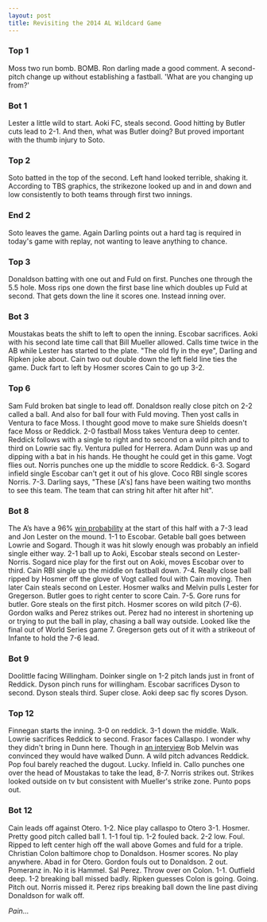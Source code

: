 ```yaml
---
layout: post
title: Revisiting the 2014 AL Wildcard Game
---
```


### Top 1

Moss two run bomb. BOMB. Ron darling made a good comment. A second-pitch change up without establishing a fastball. 'What are you changing up from?'

### Bot 1

Lester a little wild to start. Aoki FC, steals second. Good hitting by Butler cuts lead to 2-1. And then, what was Butler doing? But proved important with the thumb injury to Soto.

### Top 2

Soto batted in the top of the second. Left hand looked terrible, shaking it. According to TBS graphics, the strikezone looked up and in and down and low consistently to both teams through first two innings.

### End 2
Soto leaves the game. Again Darling points out a hard tag is required in today's game with replay, not wanting to leave anything to chance.

### Top 3
Donaldson batting with one out and Fuld on first. Punches one through the 5.5 hole. Moss rips one down the first base line which doubles up Fuld at second. That gets down the line it scores one. Instead inning over.

### Bot 3
Moustakas beats the shift to left to open the inning. Escobar sacrifices. Aoki with his second late time call that Bill Mueller allowed. Calls time twice in the AB while Lester has started to the plate. "The old fly in the eye", Darling and Ripken joke about. Cain two out double down the left field line ties the game. Duck fart to left by Hosmer scores Cain to go up 3-2.

### Top 6
Sam Fuld broken bat single to lead off. Donaldson really close pitch on 2-2 called a ball. And also for ball four with Fuld moving. Then yost calls in Ventura to face Moss. I thought good move to make sure Shields doesn't face Moss or Reddick. 2-0 fastball Moss takes Ventura deep to center. Reddick follows with a single to right and to second on a wild pitch and to third on Lowrie sac fly. Ventura pulled for Herrera. Adam Dunn was up and dipping with a bat in his hands. He thought he could get in this game. Vogt flies out. Norris punches one up the middle to score Reddick. 6-3. Sogard infield single Escobar can't get it out of his glove. Coco RBI single scores Norris. 7-3. Darling says, "These [A's] fans have been waiting two months to see this team. The team that can string hit after hit after hit".

### Bot 8
The A’s have a 96% [win probability](http://www.baseball-reference.com/boxes/KCA/KCA201409300.shtml#wpa) at the start of this half with a 7-3 lead and Jon Lester on the mound. 1-1 to Escobar. Getable ball goes between Lowrie and Sogard. Though it was hit slowly enough was probably an infield single either way. 2-1 ball up to Aoki, Escobar steals second on Lester-Norris. Sogard nice play for the first out on Aoki, moves Escobar over to third. Cain RBI single up the middle on fastball down. 7-4. Really close ball ripped by Hosmer off the glove of Vogt called foul with Cain moving. Then later Cain steals second on Lester. Hosmer walks and Melvin pulls Lester for Gregerson. Butler goes to right center to score Cain. 7-5. Gore runs for butler. Gore steals on the first pitch. Hosmer scores on wild pitch (7-6). Gordon walks and Perez strikes out. Perez had no interest in shortening up or trying to put the ball in play, chasing a ball way outside. Looked like the final out of World Series game 7. Gregerson gets out of it with a strikeout of Infante to hold the 7-6 lead.

### Bot 9
Doolittle facing Willingham. Doinker single on 1-2 pitch lands just in front of Reddick. Dyson pinch runs for willingham. Escobar sacrifices Dyson to second. Dyson steals third. Super close. Aoki deep sac fly scores Dyson.

### Top 12
Finnegan starts the inning. 3-0 on reddick. 3-1 down the middle. Walk. Lowrie sacrifices Reddick to second. Frasor faces Callaspo. I wonder why they didn't bring in Dunn here. Though in [an interview](http://www.mercurynews.com/athletics/ci_26646279/notebook-manager-bob-melvin-regrets-not-using-adam) Bob Melvin was convinced they would have walked Dunn. A wild pitch advances Reddick. Pop foul barely reached the dugout. Lucky. Infield in. Callo punches one over the head of Moustakas to take the lead, 8-7. Norris strikes out.  Strikes looked outside on tv but consistent with Mueller's strike zone. Punto pops out.

### Bot 12
Cain leads off against Otero. 1-2. Nice play callaspo to Otero 3-1. Hosmer. Pretty good pitch called ball 1. 1-1 foul tip. 1-2 fouled back. 2-2 low. Foul. Ripped to left center high off the wall above Gomes and fuld for a triple. Christian Colon baltimore chop to Donaldson. Hosmer scores. No play anywhere. Abad in for Otero. Gordon fouls out to Donaldson. 2 out. Pomeranz in. No it is Hammel. Sal Perez. Throw over on Colon. 1-1. Outfield deep. 1-2 breaking ball missed badly. Ripken guesses Colon is going. Going. Pitch out. Norris missed it. Perez rips breaking ball down the line past diving Donaldson for walk off.

_Pain..._

